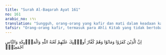```yaml
---
title: "Surah Al-Baqarah Ayat 161"
no: 161
arabic_no: ١٦١
translation: "Sungguh, orang-orang yang kafir dan mati dalam keadaan kafir, mereka itu mendapat laknat Allah, para malaikat dan manusia seluruhnya,"
tafsir: "Orang-orang kafir, termasuk para Ahli Kitab yang tidak bertobat, kemudian mati dalam kekafiran, mereka tetap mendapat laknat Allah, malaikat dan manusia seluruhnya. Mereka kekal di dalam neraka, tidak akan diringankan siksaan mereka dan tidak akan ditangguhkan. Demikian nasib mereka kelak pada hari kiamat, tidak ada kesempatan lagi untuk bertobat dan mengerjakan amal saleh, dan andaikata mereka sanggup memberikan emas sebesar bumi untuk menebus kesalahan mereka, pasti tidak akan diterima Allah sebagaimana disebutkan dalam firman-Nya:\n\nSungguh, orang-orang yang kafir dan mati dalam kekafiran, tidak akan diterima (tebusan) dari seseorang di antara mereka sekalipun (berupa) emas sepenuh bumi, sekiranya dia hendak menebus diri dengannya. Mereka itulah orang-orang yang mendapat azab yang pedih dan tidak memperoleh penolong. (Ali 'Imran/3: 91)"
---
```

اِنَّ الَّذِيْنَ كَفَرُوْا وَمَاتُوْا وَهُمْ كُفَّارٌ اُولٰۤىِٕكَ عَلَيْهِمْ لَعْنَةُ اللّٰهِ وَالْمَلٰۤىِٕكَةِ وَالنَّاسِ اَجْمَعِيْنَۙ